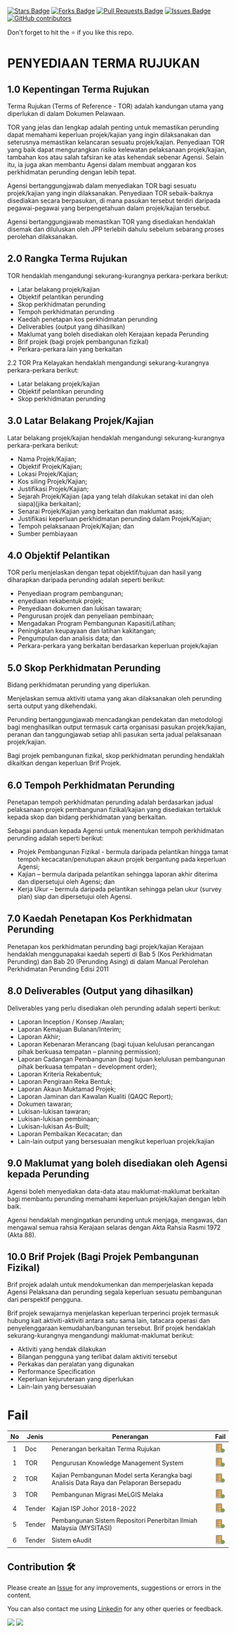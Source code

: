<a href="https://github.com/drshahizan/myTOR/stargazers"><img src="https://img.shields.io/github/stars/drshahizan/myTOR" alt="Stars Badge"/></a>
<a href="https://github.com/drshahizan/myTOR/network/members"><img src="https://img.shields.io/github/forks/drshahizan/myTOR" alt="Forks Badge"/></a>
<a href="https://github.com/drshahizan/myTOR/pulls"><img src="https://img.shields.io/github/issues-pr/drshahizan/myTOR" alt="Pull Requests Badge"/></a>
<a href="https://github.com/drshahizan/myTOR"><img src="https://img.shields.io/github/issues/drshahizan/myTOR" alt="Issues Badge"/></a>
<a href="https://github.com/drshahizan/myTOR/graphs/contributors"><img alt="GitHub contributors" src="https://img.shields.io/github/contributors/drshahizan/myTOR?color=2b9348"></a>

Don't forget to hit the :star: if you like this repo.

# PENYEDIAAN TERMA RUJUKAN

## 1.0 Kepentingan Terma Rujukan

Terma Rujukan (Terms of Reference - TOR) adalah kandungan utama yang diperlukan di dalam Dokumen Pelawaan.

TOR yang jelas dan lengkap adalah penting untuk memastikan perunding dapat memahami keperluan projek/kajian yang ingin dilaksanakan dan seterusnya memastikan kelancaran sesuatu projek/kajian. Penyediaan TOR yang baik dapat mengurangkan risiko kelewatan pelaksanaan projek/kajian, tambahan kos atau salah tafsiran ke atas kehendak sebenar Agensi. Selain itu, ia juga akan membantu Agensi dalam membuat anggaran kos perkhidmatan perunding dengan lebih tepat.

Agensi bertanggungjawab dalam menyediakan TOR bagi sesuatu projek/kajian yang ingin dilaksanakan. Penyediaan TOR sebaik-baiknya disediakan secara berpasukan, di mana pasukan tersebut terdiri daripada pegawai-pegawai yang berpengetahuan dalam projek/kajian tersebut.

Agensi bertanggungjawab memastikan TOR yang disediakan hendaklah disemak dan diluluskan oleh JPP terlebih dahulu sebelum sebarang proses perolehan dilaksanakan.

## 2.0 Rangka Terma Rujukan

TOR hendaklah mengandungi sekurang-kurangnya perkara-perkara berikut:
- Latar belakang projek/kajian
- Objektif pelantikan perunding
- Skop perkhidmatan perunding
- Tempoh perkhidmatan perunding
- Kaedah penetapan kos perkhidmatan perunding
- Deliverables (output yang dihasilkan)
- Maklumat yang boleh disediakan oleh Kerajaan kepada Perunding
- Brif projek (bagi projek pembangunan fizikal)
- Perkara-perkara lain yang berkaitan

2.2 TOR Pra Kelayakan hendaklah mengandungi sekurang-kurangnya perkara-perkara berikut:
- Latar belakang projek/kajian
- Objektif pelantikan perunding
- Skop perkhidmatan perunding

## 3.0 Latar Belakang Projek/Kajian

Latar belakang projek/kajian hendaklah mengandungi sekurang-kurangnya perkara-perkara berikut:
- Nama Projek/Kajian;
- Objektif Projek/Kajian;
- Lokasi Projek/Kajian;
- Kos siling Projek/Kajian;
- Justifikasi Projek/Kajian;
- Sejarah Projek/Kajian (apa yang telah dilakukan setakat ini dan oleh siapa)(jika berkaitan);
- Senarai Projek/Kajian yang berkaitan dan maklumat asas;
- Justifikasi keperluan perkhidmatan perunding dalam Projek/Kajian;
- Tempoh pelaksanaan Projek/Kajian; dan
- Sumber pembiayaan

## 4.0 Objektif Pelantikan

TOR perlu menjelaskan dengan tepat objektif/tujuan dan hasil yang diharapkan daripada perunding adalah seperti berikut:
- Penyediaan program pembangunan;
- enyediaan rekabentuk projek;
- Penyediaan dokumen dan lukisan tawaran;
- Pengurusan projek dan penyeliaan pembinaan;
- Mengadakan Program Pembangunan Kapasiti/Latihan;
- Peningkatan keupayaan dan latihan kakitangan;
- Pengumpulan dan analisis data; dan
- Perkara-perkara yang berkaitan berdasarkan keperluan projek/kajian

## 5.0 Skop Perkhidmatan Perunding

Bidang perkhidmatan perunding yang diperlukan.

Menjelaskan semua aktiviti utama yang akan dilaksanakan oleh perunding serta output yang dikehendaki.

Perunding bertanggungjawab mencadangkan pendekatan dan metodologi bagi menghasilkan output termasuk carta organisasi pasukan projek/kajian, peranan dan tanggungjawab setiap ahli pasukan serta jadual pelaksanaan projek/kajian.

Bagi projek pembangunan fizikal, skop perkhidmatan perunding hendaklah dikaitkan dengan keperluan Brif Projek.

## 6.0 Tempoh Perkhidmatan Perunding

Penetapan tempoh perkhidmatan perunding adalah berdasarkan jadual pelaksanaan projek pembangunan fizikal/kajian yang disediakan tertakluk kepada skop dan bidang perkhidmatan yang berkaitan.

Sebagai panduan kepada Agensi untuk menentukan tempoh perkhidmatan perunding adalah seperti berikut:
- Projek Pembangunan Fizikal - bermula daripada pelantikan hingga tamat tempoh kecacatan/penutupan akaun projek bergantung pada keperluan Agensi;
- Kajian – bermula daripada pelantikan sehingga laporan akhir diterima dan dipersetujui oleh Agensi; dan
- Kerja Ukur – bermula daripada pelantikan sehingga pelan ukur (survey plan) siap dan dipersetujui oleh Agensi.

## 7.0 Kaedah Penetapan Kos Perkhidmatan Perunding

Penetapan kos perkhidmatan perunding bagi projek/kajian Kerajaan hendaklah menggunapakai kaedah seperti di Bab 5 (Kos Perkhidmatan Perunding) dan Bab 20 (Perunding Asing) di dalam Manual Perolehan Perkhidmatan Perunding Edisi 2011

## 8.0 Deliverables (Output yang dihasilkan)

Deliverables yang perlu disediakan oleh perunding adalah seperti berikut:
- Laporan Inception / Konsep /Awalan;
- Laporan Kemajuan Bulanan/Interim;
- Laporan Akhir;
- Laporan Kebenaran Merancang (bagi tujuan kelulusan perancangan pihak berkuasa tempatan – planning permission);
- Laporan Cadangan Pembangunan (bagi tujuan kelulusan pembangunan pihak berkuasa tempatan – development order);
- Laporan Kriteria Rekabentuk;
- Laporan Pengiraan Reka Bentuk;
- Laporan Akaun Muktamad Projek;
- Laporan Jaminan dan Kawalan Kualiti (QAQC Report);
- Dokumen tawaran;
- Lukisan-lukisan tawaran;
- Lukisan-lukisan pembinaan;
- Lukisan-lukisan As-Built;
- Laporan Pembaikan Kecacatan; dan
- Lain-lain output yang bersesuaian mengikut keperluan projek/kajian

## 9.0 Maklumat yang boleh disediakan oleh Agensi kepada Perunding

Agensi boleh menyediakan data-data atau maklumat-maklumat berkaitan bagi membantu perunding memahami keperluan projek/kajian dengan lebih baik.

Agensi hendaklah mengingatkan perunding untuk menjaga, mengawas, dan mengawal semua rahsia Kerajaan selaras dengan Akta Rahsia Rasmi 1972 (Akta 88).

## 10.0 Brif Projek (Bagi Projek Pembangunan Fizikal)

Brif projek adalah untuk mendokumenkan dan memperjelaskan kepada Agensi Pelaksana dan perunding segala keperluan sesuatu pembangunan dari perspektif pengguna.

Brif projek sewajarnya menjelaskan keperluan terperinci projek termasuk hubung kait aktiviti-aktiviti antara satu sama lain, tatacara operasi dan penyelenggaraan kemudahan/bangunan tersebut. Brif projek hendaklah sekurang-kurangnya mengandungi maklumat-maklumat berikut:
- Aktiviti yang hendak dilakukan
- Bilangan pengguna yang terlibat dalam aktiviti tersebut
- Perkakas dan peralatan yang digunakan
- Performance Specification
- Keperluan kejuruteraan yang diperlukan
- Lain-lain yang bersesuaian

# Fail

| No | Jenis |Penerangan |  Fail |
| :-----: | ------ | ------ | :-----: | 
| 1 | Doc | Penerangan berkaitan Terma Rujukan| <a href="./download/tor_desc.pdf" ><img src="./images/task.png" width="24px" height="24px" ></a> | 
| 1 | TOR | Pengurusan Knowledge Management System | <a href="./download/tor_kms.pdf" ><img src="./images/task.png" width="24px" height="24px" ></a> | 
| 2 | TOR | Kajian Pembangunan Model serta Kerangka bagi Analisis Data Raya dan Pelaporan Bersepadu | <a href="./download/TOR_janm.pdf" ><img src="./images/task.png" width="24px" height="24px" ></a> | 
| 3 | TOR | Pembangunan Migrasi MeLGIS Melaka| <a href="./download/TOR_SMG-Melaka.pdf" ><img src="./images/task.png" width="24px" height="24px" ></a> | 
| 4 | Tender | Kajian ISP Johor 2018-2022 | <a href="./download/ISP.pdf" ><img src="./images/task.png" width="24px" height="24px" ></a> | 
| 5 | Tender | Pembangunan Sistem Repositori Penerbitan Ilmiah Malaysia (MYSITASI) | <a href="./download/MySitasi.pdf" ><img src="./images/task.png" width="24px" height="24px" ></a> | 
| 6 | Tender | Sistem eAudit | <a href="./download/eAudit.xlsx" ><img src="./images/task.png" width="24px" height="24px" ></a> | 

## Contribution 🛠️
Please create an [Issue](https://github.com/drshahizan/myTOR/issues) for any improvements, suggestions or errors in the content.

You can also contact me using [Linkedin](https://www.linkedin.com/in/drshahizan/) for any other queries or feedback.

![](https://komarev.com/ghpvc/?username=drshahizan&label=Views&color=0e75b6&style=flat)
![](https://hit.yhype.me/github/profile?user_id=81284918)
